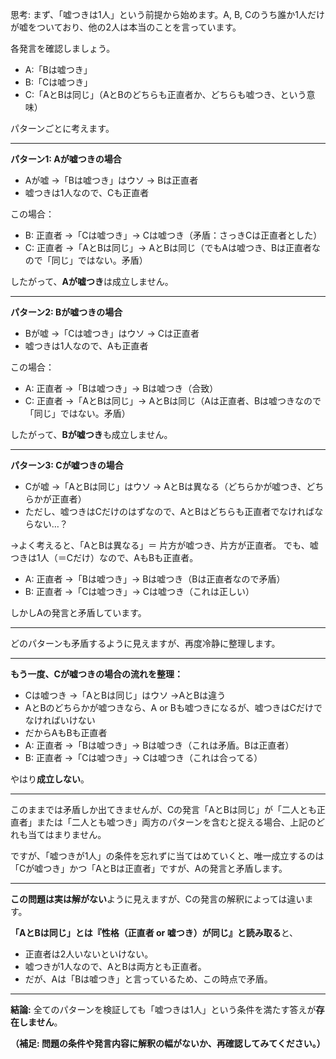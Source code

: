 思考:
まず、「嘘つきは1人」という前提から始めます。A, B, Cのうち誰か1人だけが嘘をついており、他の2人は本当のことを言っています。

各発言を確認しましょう。

* A:「Bは嘘つき」
* B:「Cは嘘つき」
* C:「AとBは同じ」（AとBのどちらも正直者か、どちらも嘘つき、という意味）

パターンごとに考えます。

---

**パターン1: Aが嘘つきの場合**

* Aが嘘 →「Bは嘘つき」はウソ → Bは正直者
* 嘘つきは1人なので、Cも正直者

この場合：

* B: 正直者 →「Cは嘘つき」→ Cは嘘つき（矛盾：さっきCは正直者とした）
* C: 正直者 →「AとBは同じ」→ AとBは同じ（でもAは嘘つき、Bは正直者なので「同じ」ではない。矛盾）

したがって、**Aが嘘つき**は成立しません。

---

**パターン2: Bが嘘つきの場合**

* Bが嘘 →「Cは嘘つき」はウソ → Cは正直者
* 嘘つきは1人なので、Aも正直者

この場合：

* A: 正直者 →「Bは嘘つき」→ Bは嘘つき（合致）
* C: 正直者 →「AとBは同じ」→ AとBは同じ（Aは正直者、Bは嘘つきなので「同じ」ではない。矛盾）

したがって、**Bが嘘つき**も成立しません。

---

**パターン3: Cが嘘つきの場合**

* Cが嘘 →「AとBは同じ」はウソ → AとBは異なる（どちらかが嘘つき、どちらかが正直者）
* ただし、嘘つきはCだけのはずなので、AとBはどちらも正直者でなければならない…？

→よく考えると、「AとBは異なる」＝ 片方が嘘つき、片方が正直者。
でも、嘘つきは1人（＝Cだけ）なので、AもBも正直者。

* A: 正直者 →「Bは嘘つき」→ Bは嘘つき（Bは正直者なので矛盾）
* B: 正直者 →「Cは嘘つき」→ Cは嘘つき（これは正しい）

しかしAの発言と矛盾しています。

---

どのパターンも矛盾するように見えますが、再度冷静に整理します。

---

**もう一度、Cが嘘つきの場合の流れを整理：**

* Cは嘘つき →「AとBは同じ」はウソ →AとBは違う
* AとBのどちらかが嘘つきなら、A or Bも嘘つきになるが、嘘つきはCだけでなければいけない
* だからAもBも正直者
* A: 正直者 →「Bは嘘つき」→ Bは嘘つき（これは矛盾。Bは正直者）
* B: 正直者 →「Cは嘘つき」→ Cは嘘つき（これは合ってる）

やはり**成立しない**。

---

このままでは矛盾しか出てきませんが、Cの発言「AとBは同じ」が「二人とも正直者」または「二人とも嘘つき」両方のパターンを含むと捉える場合、上記のどれも当てはまりません。

ですが、「嘘つきが1人」の条件を忘れずに当てはめていくと、唯一成立するのは「Cが嘘つき」かつ「AとBは正直者」ですが、Aの発言と矛盾します。

---

**この問題は実は解がない**ように見えますが、Cの発言の解釈によっては違います。

**「AとBは同じ」とは『性格（正直者 or 嘘つき）が同じ』と読み取る**と、

* 正直者は2人いないといけない。
* 嘘つきが1人なので、AとBは両方とも正直者。
* だが、Aは「Bは嘘つき」と言っているため、この時点で矛盾。

---

**結論:**
全てのパターンを検証しても「嘘つきは1人」という条件を満たす答えが**存在しません**。

**（補足: 問題の条件や発言内容に解釈の幅がないか、再確認してみてください。）**
